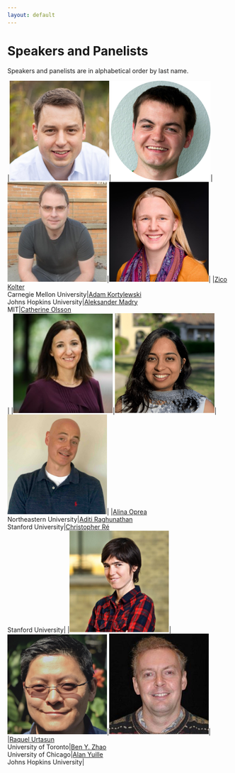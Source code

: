 ```yaml
---
layout: default
---
```


# Speakers and Panelists

Speakers and panelists are in alphabetical order by last name.

|<img src="./assets/images/zicokolter.jpg" alt="Zico Kolter" width="225"/>|<img src="./assets/images/adam.png" alt="Adam Kortylewski" width="225"/>|<img src="./assets/images/aleksander_madry.jpg" alt="Aleksander Madry" width="225"/>|<img src="./assets/images/catherine.jpg" alt="Catherine Olsson" width="225"/>|
|[Zico Kolter](https://zicokolter.com/)<br />Carnegie Mellon University|[Adam Kortylewski](https://adamkortylewski.com/)<br />Johns Hopkins University|[Aleksander Madry](https://people.csail.mit.edu/madry/)<br />MIT|[Catherine Olsson](https://www.linkedin.com/in/catherineolsson)<br />|
|<img src="./assets/images/alinaoprea.jpeg" alt="Alina Oprea" width="225"/>|<img src="./assets/images/aditi.png" alt="Aditi Raghunathan" width="225"/>|<img src="./assets/images/christopher_re.jpg" alt="Christopher Ré" width="225"/>|
|[Alina Oprea](https://www.ccs.neu.edu/home/alina/)<br />Northeastern University|[Aditi Raghunathan](https://stanford.edu/~aditir/)<br />Stanford University|[Christopher Ré](https://cs.stanford.edu/~chrismre/)<br />Stanford University|
|<img src="./assets/images/raquel.jpg" alt="Raquel Urtasun" width="225"/>|<img src="./assets/images/ben.jpg" alt="Ben Y. Zhao" width="225"/>|<img src="./assets/images/alan.jpg" alt="Alan Yuille" width="225"/>|
|[Raquel Urtasun](http://www.cs.toronto.edu/~urtasun/)<br />University of Toronto|[Ben Y. Zhao](http://people.cs.uchicago.edu/~ravenben/)<br />University of Chicago|[Alan Yuille](http://www.cs.jhu.edu/~ayuille/)<br />Johns Hopkins University|